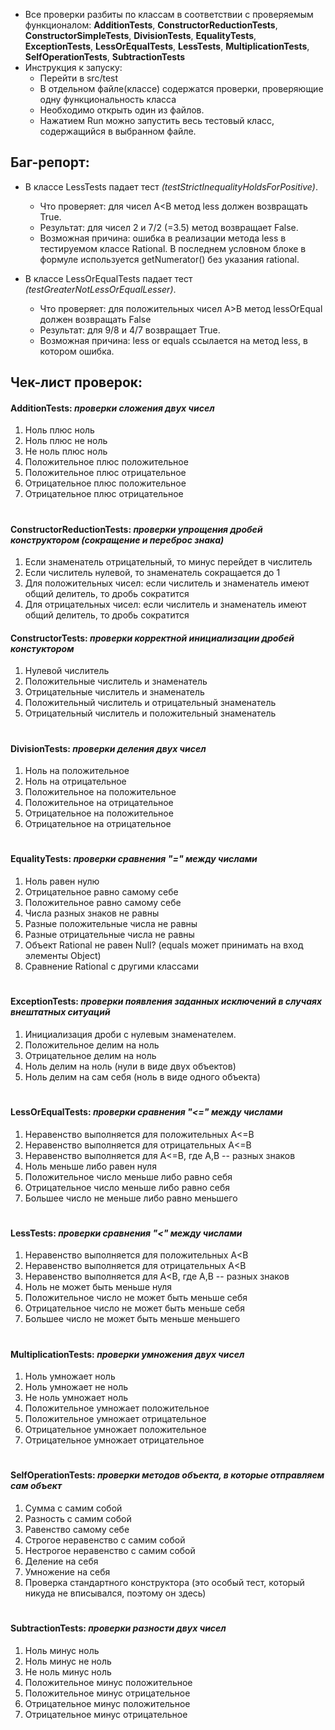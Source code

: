 - Все проверки разбиты по классам в соответствии с проверяемым функционалом: **AdditionTests**, **ConstructorReductionTests**, **ConstructorSimpleTests**, **DivisionTests**, **EqualityTests**, **ExceptionTests**, **LessOrEqualTests**, **LessTests**, **MultiplicationTests**, **SelfOperationTests**, **SubtractionTests** 
- Инструкция к запуску:
    - Перейти в src/test
    - В отдельном файле(классе) содержатся проверки, проверяющие одну функциональность класса
    - Необходимо открыть один из файлов. 
    - Нажатием Run можно запустить весь тестовый класс, содержащийся в выбранном файле.


## Баг-репорт:
- В классе LessTests падает тест _(testStrictInequalityHoldsForPositive)_. 
    - Что проверяет: для чисел A<B метод less должен возвращать True.
    - Результат: для чисел 2 и 7/2 (=3.5) метод возвращает False.
    - Возможная причина: ошибка в реализации метода less в тестируемом классе Rational. В последнем условном блоке в формуле используется getNumerator() без указания rational.

- В классе LessOrEqualTests падает тест _(testGreaterNotLessOrEqualLesser)_. 
    - Что проверяет: для положительных чисел A>B метод lessOrEqual должен возвращать False
    - Результат: для 9/8 и 4/7 возвращает True.
    - Возможная причина: less or equals ссылается на метод less, в котором ошибка.

## Чек-лист проверок:

#### AdditionTests: _проверки сложения двух чисел_
1) Ноль плюс ноль 
2) Ноль плюс не ноль 
3) Не ноль плюс ноль
4) Положительное плюс положительное 
5) Положительное плюс отрицательное 
6) Отрицательное плюс положительное 
7) Отрицательное плюс отрицательное 

#
#### ConstructorReductionTests: _проверки упрощения дробей конструктором (сокращение и переброс знака)_
1) Если знаменатель отрицательный, то минус перейдет в числитель
2) Если числитель нулевой, то знаменатель сокращается до 1
3) Для положительных чисел: если числитель и знаменатель имеют общий делитель, то дробь сократится
4) Для отрицательных чисел: если числитель и знаменатель имеют общий делитель, то дробь сократится

#### ConstructorTests: _проверки корректной инициализации дробей констуктором_
1) Нулевой числитель
2) Положительные числитель и знаменатель
3) Отрицательные числитель и знаменатель
4) Положительный числитель и отрицательный знаменатель
5) Отрицательный числитель и положительный знаменатель

#
#### DivisionTests: _проверки деления двух чисел_
1) Ноль на положительное
2) Ноль на отрицательное
3) Положительное на положительное
4) Положительное на отрицательное
5) Отрицательное на положительное
6) Отрицательное на отрицательное

#
#### EqualityTests: _проверки сравнения "=" между числами_
1) Ноль равен нулю 
2) Отрицательное равно самому себе 
3) Положительное равно самому себе 
4) Числа разных знаков не равны
5) Разные положительные числа не равны 
6) Разные отрицательные числа не равны
7) Объект Rational не равен Null? (equals может принимать на вход элементы Object)
8) Сравнение Rational с другими классами

#
#### ExceptionTests: _проверки появления заданных исключений в случаях внештатных ситуаций_
1) Инициализация дроби с нулевым знаменателем.
2) Положительное делим на ноль
3) Отрицательное делим на ноль
4) Ноль делим на ноль (нули в виде двух объектов)
5) Ноль делим на сам себя (ноль в виде одного объекта)

#
#### LessOrEqualTests: _проверки сравнения "<=" между числами_
1) Неравенство выполняется для положительных A<=B
2) Неравенство выполняется для отрицательных A<=B
3) Неравенство выполняется для A<=B, где A,B -- разных знаков
4) Ноль меньше либо равен нуля
5) Положительное число меньше либо равно себя 
6) Отрицательное число меньше либо равно себя
7) Большее число не меньше либо равно меньшего


#
#### LessTests: _проверки сравнения "<" между числами_
1) Неравенство выполняется для положительных A<B
2) Неравенство выполняется для отрицательных A<B
3) Неравенство выполняется для A<B, где A,B -- разных знаков
4) Ноль не может быть меньше нуля 
5) Положительное число не может быть меньше себя 
6) Отрицательное число не может быть меньше себя 
7) Большее число не может быть меньше меньшего


#
#### MultiplicationTests: _проверки умножения двух чисел_
1) Ноль умножает ноль 
2) Ноль умножает не ноль 
3) Не ноль умножает ноль 
4) Положительное умножает положительное 
5) Положительное умножает отрицательное 
6) Отрицательное умножает положительное 
7) Отрицательное умножает отрицательное 

#
#### SelfOperationTests: _проверки методов объекта, в которые отправляем сам объект_
1) Сумма с самим собой
2) Разность с самим собой
3) Равенство самому себе
4) Строгое неравенство с самим собой
5) Нестрогое неравенство с самим собой
6) Деление на себя
7) Умножение на себя
8) Проверка стандартного конструктора (это особый тест, который никуда не вписывался, поэтому он здесь)

#
#### SubtractionTests: _проверки разности двух чисел_
1) Ноль минус ноль 
2) Ноль минус не ноль 
3) Не ноль минус ноль
4) Положительное минус положительное 
5) Положительное минус отрицательное 
6) Отрицательное минус положительное 
7) Отрицательное минус отрицательное 











